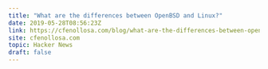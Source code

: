 ```yaml
---
title: "What are the differences between OpenBSD and Linux?"
date: 2019-05-28T08:56:23Z
link: https://cfenollosa.com/blog/what-are-the-differences-between-openbsd-and-linux.html?utm_medium=RSS&utm_source=hune
site: cfenollosa.com
topic: Hacker News
draft: false
---
```

